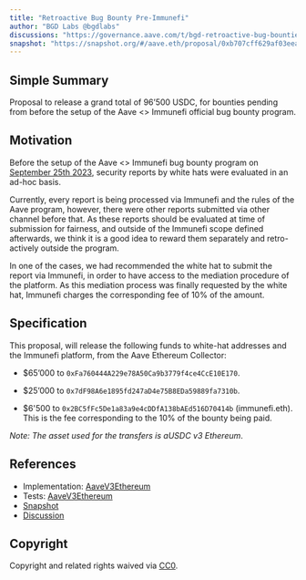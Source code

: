 ```yaml
---
title: "Retroactive Bug Bounty Pre-Immunefi"
author: "BGD Labs @bgdlabs"
discussions: "https://governance.aave.com/t/bgd-retroactive-bug-bounties-proposal-pre-immunefi/15989"
snapshot: "https://snapshot.org/#/aave.eth/proposal/0xb707cff629af03eeaa44bbbb7e38def2907a53791eb16d472dac1d45fb5ec26b"
---
```


## Simple Summary

Proposal to release a grand total of 96’500 USDC, for bounties pending from before the setup of the Aave <> Immunefi official bug bounty program.

## Motivation

Before the setup of the Aave <> Immunefi bug bounty program on [September 25th 2023](https://governance-v2.aave.com/governance/proposal/325/), security reports by white hats were evaluated in an ad-hoc basis.

Currently, every report is being processed via Immunefi and the rules of the Aave program, however, there were other reports submitted via other channel before that. As these reports should be evaluated at time of submission for fairness, and outside of the Immunefi scope defined afterwards, we think it is a good idea to reward them separately and retro-actively outside the program.

In one of the cases, we had recommended the white hat to submit the report via Immunefi, in order to have access to the mediation procedure of the platform. As this mediation process was finally requested by the white hat, Immunefi charges the corresponding fee of 10% of the amount.

## Specification

This proposal, will release the following funds to white-hat addresses and the Immunefi platform, from the Aave Ethereum Collector:

- $65’000 to `0xFa760444A229e78A50Ca9b3779f4ce4CcE10E170`.

- $25’000 to `0x7dF98A6e1895fd247aD4e75B8EDa59889fa7310b`.

- $6'500 to `0x2BC5fFc5De1a83a9e4cDDfA138bAEd516D70414b` (immunefi.eth). This is the fee corresponding to the 10% of the bounty being paid.

_Note: The asset used for the transfers is aUSDC v3 Ethereum_.

## References

- Implementation: [AaveV3Ethereum](https://github.com/bgd-labs/aave-proposals-v3/blob/main/src/20240205_AaveV3Ethereum_RetroactiveBugBountyPreImmunefi/AaveV3Ethereum_RetroactiveBugBountyPreImmunefi_20240205.sol)
- Tests: [AaveV3Ethereum](https://github.com/bgd-labs/aave-proposals-v3/blob/main/src/20240205_AaveV3Ethereum_RetroactiveBugBountyPreImmunefi/AaveV3Ethereum_RetroactiveBugBountyPreImmunefi_20240205.t.sol)
- [Snapshot](https://snapshot.org/#/aave.eth/proposal/0xb707cff629af03eeaa44bbbb7e38def2907a53791eb16d472dac1d45fb5ec26b)
- [Discussion](https://governance.aave.com/t/bgd-retroactive-bug-bounties-proposal-pre-immunefi/15989)

## Copyright

Copyright and related rights waived via [CC0](https://creativecommons.org/publicdomain/zero/1.0/).
